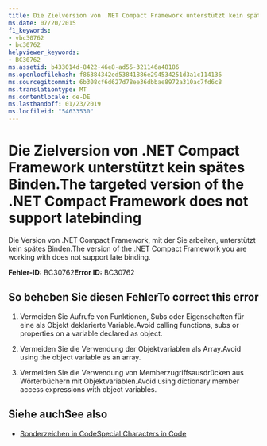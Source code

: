 ```yaml
---
title: Die Zielversion von .NET Compact Framework unterstützt kein spätes Binden.
ms.date: 07/20/2015
f1_keywords:
- vbc30762
- bc30762
helpviewer_keywords:
- BC30762
ms.assetid: b433014d-8422-46e8-ad55-321146a48186
ms.openlocfilehash: f86384342ed53841886e294534251d3a1c114136
ms.sourcegitcommit: 6b308cf6d627d78ee36dbbae8972a310ac7fd6c8
ms.translationtype: MT
ms.contentlocale: de-DE
ms.lasthandoff: 01/23/2019
ms.locfileid: "54633530"
---
```

# <a name="the-targeted-version-of-the-net-compact-framework-does-not-support-latebinding"></a><span data-ttu-id="a3f0d-102">Die Zielversion von .NET Compact Framework unterstützt kein spätes Binden.</span><span class="sxs-lookup"><span data-stu-id="a3f0d-102">The targeted version of the .NET Compact Framework does not support latebinding</span></span>
<span data-ttu-id="a3f0d-103">Die Version von .NET Compact Framework, mit der Sie arbeiten, unterstützt kein spätes Binden.</span><span class="sxs-lookup"><span data-stu-id="a3f0d-103">The version of the .NET Compact Framework you are working with does not support late binding.</span></span>  
  
 <span data-ttu-id="a3f0d-104">**Fehler-ID:** BC30762</span><span class="sxs-lookup"><span data-stu-id="a3f0d-104">**Error ID:** BC30762</span></span>  
  
## <a name="to-correct-this-error"></a><span data-ttu-id="a3f0d-105">So beheben Sie diesen Fehler</span><span class="sxs-lookup"><span data-stu-id="a3f0d-105">To correct this error</span></span>  
  
1.  <span data-ttu-id="a3f0d-106">Vermeiden Sie Aufrufe von Funktionen, Subs oder Eigenschaften für eine als Objekt deklarierte Variable.</span><span class="sxs-lookup"><span data-stu-id="a3f0d-106">Avoid calling functions, subs or properties on a variable declared as object.</span></span>  
  
2.  <span data-ttu-id="a3f0d-107">Vermeiden Sie die Verwendung der Objektvariablen als Array.</span><span class="sxs-lookup"><span data-stu-id="a3f0d-107">Avoid using the object variable as an array.</span></span>  
  
3.  <span data-ttu-id="a3f0d-108">Vermeiden Sie die Verwendung von Memberzugriffsausdrücken aus Wörterbüchern mit Objektvariablen.</span><span class="sxs-lookup"><span data-stu-id="a3f0d-108">Avoid using dictionary member access expressions with object variables.</span></span>  
  
## <a name="see-also"></a><span data-ttu-id="a3f0d-109">Siehe auch</span><span class="sxs-lookup"><span data-stu-id="a3f0d-109">See also</span></span>

- [<span data-ttu-id="a3f0d-110">Sonderzeichen in Code</span><span class="sxs-lookup"><span data-stu-id="a3f0d-110">Special Characters in Code</span></span>](../../visual-basic/programming-guide/program-structure/special-characters-in-code.md)
